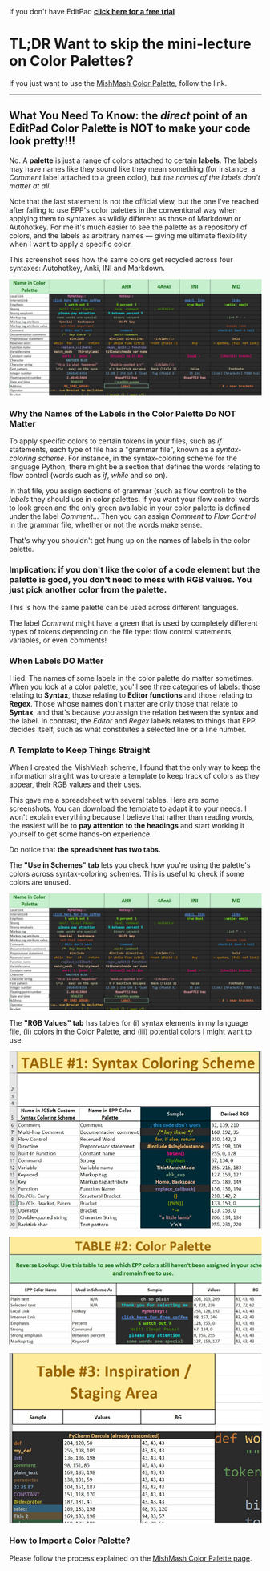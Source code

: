 If you don't have EditPad **[click here for a free trial](http://yu8.us/eppdemo)**

TL;DR Want to skip the mini-lecture on Color Palettes?
==


If you just want to use the [MishMash Color Palette](./MishMash), follow the link.

 ---


## What You Need To Know: the _direct_ point of an EditPad Color Palette is NOT to make your code look pretty!!!

No. A **palette** is just a range of colors attached to certain **labels**. The labels may have names like they sound like they mean something (for instance, a _Comment_ label attached to a green color), but _the names of the labels don't matter at all_. 

Note that the last statement is not the official view, but the one I've reached after failing to use EPP's color palettes in the conventional way when applying them to syntaxes as wildly different as those of Markdown or Autohotkey. For me it's much easier to see the palette as a repository of colors, and the labels as arbitrary names — giving me ultimate flexibility when I want to apply a specific color.

This screenshot sees how the same colors get recycled across four syntaxes: Autohotkey, Anki, INI and Markdown.


![use-in-schemes](https://github.com/boolbag/EditPad-Goodies/blob/master/Making%20Text%20Pretty%20-%20Syntax%20Coloring%20and%20Color%20Palettes/Color%20Palettes/img/template-use-in-schemes.jpg)



### Why the Names of the Labels in the Color Palette Do NOT Matter

To apply specific colors to certain tokens in your files, such as _if_ statements, each type of file has a "grammar file", known as a _syntax-coloring scheme_. For instance, in the syntax-coloring scheme for the language Python, there might be a section that defines the words relating to flow control (words such as _if_, _while_ and so on).

In that file, you assign sections of grammar (such as flow control) to the _labels_ they should use in color palettes. If you want your flow control words to look green and the only green available in your color palette is defined under the label _Comment_… Then you can assign _Comment_ to _Flow Control_ in the grammar file, whether or not the words make sense.

That's why you shouldn't get hung up on the names of labels in the color palette.  

 
### Implication: if you don't like the color of a code element but the palette is good, you don't need to mess with RGB values. You just pick another color from the palette.

This is how the same palette can be used across different languages. 

The label _Comment_ might have a green that is used by completely different types of tokens depending on the file type: flow control statements, variables, or even comments!


### When Labels DO Matter

I lied. The names of some labels in the color palette do matter sometimes. When you look at a color palette, you'll see three categories of labels: those relating to **Syntax**, those relating to **Editor functions** and those relating to **Regex**. Those whose names don't matter are only those that relate to **Syntax**, and that's because _you_ assign the relation between the syntax and the label. In contrast, the _Editor_ and _Regex_ labels relates to things that EPP decides itself, such as what constitutes a selected line or a line number. 


### A Template to Keep Things Straight

When I created the MishMash scheme, I found that the only way to keep the information straight was to create a template to keep track of colors as they appear, their RGB values and their uses.

This gave me a spreadsheet with several tables. Here are some screenshots. You can [download the template](https://github.com/boolbag/EditPad-Goodies/blob/master/Making%20Text%20Pretty%20-%20Syntax%20Coloring%20and%20Color%20Palettes/Color%20Palettes/MishMash-EPP-Worksheet.xlsx) to adapt it to your needs. I won't explain everything because I believe that rather than reading words, the easiest will be to **pay attention to the headings** and start working it yourself to get some hands-on experience. 

Do notice that **the spreadsheet has two tabs.**

The **"Use in Schemes" tab** lets you check how you're using the palette's colors across syntax-coloring schemes. This is useful to check if some colors are unused.

![use-in-schemes](https://github.com/boolbag/EditPad-Goodies/blob/master/Making%20Text%20Pretty%20-%20Syntax%20Coloring%20and%20Color%20Palettes/Color%20Palettes/img/template-use-in-schemes.jpg)

The **"RGB Values" tab** has tables for (i) syntax elements in my language file, (ii) colors in the Color Palette, and (iii) potential colors I might want to use. 

![screen1](https://github.com/boolbag/EditPad-Goodies/blob/master/Making%20Text%20Pretty%20-%20Syntax%20Coloring%20and%20Color%20Palettes/Color%20Palettes/img/template-table1.jpg)

![screen2](https://github.com/boolbag/EditPad-Goodies/blob/master/Making%20Text%20Pretty%20-%20Syntax%20Coloring%20and%20Color%20Palettes/Color%20Palettes/img/template-table2.jpg)

![screen3](https://github.com/boolbag/EditPad-Goodies/blob/master/Making%20Text%20Pretty%20-%20Syntax%20Coloring%20and%20Color%20Palettes/Color%20Palettes/img/template-table3.jpg)




### How to Import a Color Palette?

Please follow the process explained on the [MishMash Color Palette page](./MishMash). 



